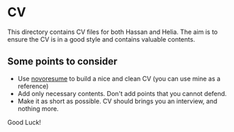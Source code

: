 # CV

This directory contains CV files for both Hassan and Helia. The aim is to ensure the CV is in a good style and contains valuable contents.

## Some points to consider

- Use [novoresume](https://novoresume.com/) to build a nice and clean CV (you can use mine as a reference)
- Add only necessary contents. Don't add points that you cannot defend.
- Make it as short as possible. CV should brings you an interview, and nothing more.

Good Luck!
